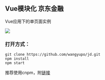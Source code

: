 ## Vue模块化 京东金融
Vue应用下的单页面实例

![](http://ww1.sinaimg.cn/large/0069osmDly1fpaeiwr6taj30660b4wf1.jpg)

### 打开方式：
```
git clone https://github.com/wangyupo/jd.git
npm install
npm start
```

推荐使用cnpm，附[链接](http://npm.taobao.org/)
